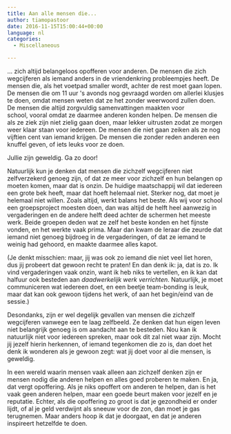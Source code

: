 ```yaml
---
title: Aan alle mensen die...
author: tiamopastoor
date: 2016-11-15T15:00:44+00:00
language: nl
categories:
  - Miscellaneous

---
```

... zich altijd belangeloos opofferen voor anderen. De mensen die zich wegcijferen als iemand anders in de vriendenkring probleempjes heeft. De mensen die, als het voetpad smaller wordt, achter de rest moet gaan lopen. De mensen die om 11 uur 's avonds nog gevraagd worden om allerlei klusjes te doen, omdat mensen weten dat ze het zonder weerwoord zullen doen. De mensen die altijd zorgvuldig samenvattingen maakten voor school, vooral omdat ze daarmee anderen konden helpen. De mensen die als ze ziek zijn niet zielig gaan doen, maar lekker uitrusten zodat ze morgen weer klaar staan voor iedereen. De mensen die niet gaan zeiken als ze nog vijftien cent van iemand krijgen. De mensen die zonder reden anderen een knuffel geven, of iets leuks voor ze doen.

Jullie zijn geweldig. Ga zo door!


Natuurlijk kun je denken dat mensen die zichzelf wegcijferen niet zelfverzekerd genoeg zijn, of dat ze meer voor zichzelf en hun belangen op moeten komen, maar dat is onzin. De huidige maatschappij wil dat iedereen een grote bek heeft, maar dat hoeft helemaal niet. Sterker nog, dat moet je helemaal niet willen. Zoals altijd, werkt balans het beste. Als wij voor school een groepsproject moesten doen, dan was altijd de helft heel aanwezig in vergaderingen en de andere helft deed achter de schermen het meeste werk. Beide groepen deden wat ze zelf het beste konden en het fijnste vonden, en het werkte vaak prima. Maar dan kwam de leraar die zeurde dat iemand niet genoeg bijdroeg in de vergaderingen, of dat ze iemand te weinig had gehoord, en maakte daarmee alles kapot.

(Je denkt misschien: maar, jij was ook zo iemand die niet veel liet horen, dus jij probeert dat gewoon recht te praten! En dan denk ik: ja, dat is zo. Ik vind vergaderingen vaak onzin, want ik heb niks te vertellen, en ik kan dat halfuur ook besteden aan _daadwerkelijk werk verrichten_. Natuurlijk, je moet communiceren wat iedereen doet, en een beetje team-bonding is leuk, maar dat kan ook gewoon tijdens het werk, of aan het begin/eind van de sessie.)

Desondanks, zijn er wel degelijk gevallen van mensen die zichzelf wegcijferen vanwege een te laag zelfbeeld. Ze denken dat hun eigen leven niet belangrijk genoeg is om aandacht aan te besteden. Nou kan ik natuurlijk niet voor iedereen spreken, maar ook dit zal niet waar zijn. Mocht jij jezelf hierin herkennen, of iemand tegenkomen die zo is, dan doet het denk ik wonderen als je gewoon zegt: wat jij doet voor al die mensen, is geweldig.

In een wereld waarin mensen vaak alleen aan zichzelf denken zijn er mensen nodig die anderen helpen en alles goed proberen te maken. En ja, dat vergt opoffering. Als je niks opoffert om anderen te helpen, dan is het vaak geen anderen helpen, maar een goede beurt maken voor jezelf en je reputatie. Echter, als die opoffering zo groot is dat je gezondheid er onder lijdt, of al je geld verdwijnt als sneeuw voor de zon, dan moet je gas terugnemen. Maar anders hoop ik dat je doorgaat, en dat je anderen inspireert hetzelfde te doen.

 